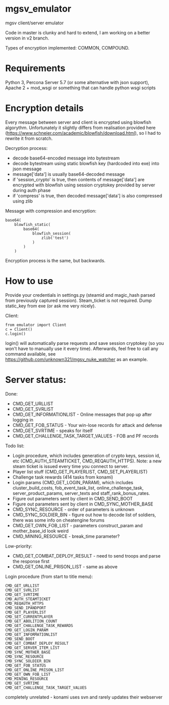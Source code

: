 # mgsv_emulator
mgsv client/server emulator

Code in master is clunky and hard to extend, I am working on a better version in v2 branch.

Types of encryption implemented: COMMON, COMPOUND.

# Requirements

Python 3, Percona Server 5.7 (or some alternative with json support), Apache 2 + mod_wsgi or something that can handle python wsgi scripts

# Encryption details
Every message between server and client is encrypted using blowfish algorythm.
Unfortunately it slightly differs from realisation provided here (https://www.schneier.com/academic/blowfish/download.html), so I had to rewrite it from scratch.

Decryption process:

 * decode base64-encoded message into bytestream
 * decode bytestream using static blowfish key (hardcoded into exe) into json message
 * message['data'] is usually base64-decoded message
 * if 'session_crypto' is true, then contents of message['data'] are encrypted with blowfish using session cryptokey provided by server during auth phase
 * if 'compress' is true, then decoded message['data'] is also compressed using zlib

Message with compression and encryption:

    base64(
        blowfish_static(
            base64(
                blowfish_session(
                    zlib('test')
                )
            )
        )

Encryption process is the same, but backwards.

# How to use
Provide your credentials in settings.py (steamid and magic_hash parsed from previously captured session). Steam_ticket is not required.
Dump static_key from exe (or ask me very nicely).

Client:

    from emulator import Client
    c = Client()
    c.login()

login() will automatically parse requests and save session cryptokey (so you won't have to manually use it every time).
Afterwards, feel free to call any command available, see https://github.com/unknown321/mgsv_nuke_watcher as an example.

# Server status:

Done:
 * CMD_GET_URLLIST
 * CMD_GET_SVRLIST
 * CMD_GET_INFORMATIONLIST - Online messages that pop up after logging in
 * CMD_GET_FOB_STATUS - Your win-lose records for attack and defense
 * CMD_GET_SVRTIME - speaks for itself
 * CMD_GET_CHALLENGE_TASK_TARGET_VALUES - FOB and PF records

Todo list:

 * Login procedure, which includes generation of crypto keys, session id, etc (CMD_AUTH_STEAMTICKET, CMD_REQAUTH_HTTPS). Note: a new steam ticket is issued every time you connect to server.
 * Player list stuff (CMD_GET_PLAYERLIST, CMD_SET_PLAYERLIST)
 * Challenge task rewards (414 tasks from konami)
 * Login params (CMD_GET_LOGIN_PARAM), which includes cluster_build_costs, fob_event_task_list, online_challenge_task, server_product_params, server_texts and staff_rank_bonus_rates.
 * Figure out parameters sent by client in CMD_SEND_BOOT
 * Figure out parameters sent by client in CMD_SYNC_MOTHER_BASE
 * CMD_SYNC_RESOURCE - order of parameters is unknown
 * CMD_SYNC_SOLDIER_BIN - figure out how to decode list of soldiers, there was some info on cheatengine forums
 * CMD_GET_OWN_FOB_LIST - parameters construct_param and mother_base_id look weird 
 * CMD_MINING_RESOURCE - break_time parameter?

Low-priority:

 * CMD_GET_COMBAT_DEPLOY_RESULT - need to send troops and parse the response first
 * CMD_GET_ONLINE_PRISON_LIST - same as above

Login procedure (from start to title menu):

    CMD_GET_URLLIST
    CMD_GET_SVRLIST
    CMD_GET_SVRTIME
    CMD_AUTH_STEAMTICKET
    CMD_REQAUTH_HTTPS
    CMD_SEND_IPANDPORT
    CMD_GET_PLAYERLIST
    CMD_SET_CURRENTPLAYER
    CMD_GET_ABOLITION_COUNT
    CMD_GET_CHALLENGE_TASK_REWARDS
    CMD_GET_LOGIN_PARAM
    CMD_GET_INFORMATIONLIST
    CMD_SEND_BOOT
    CMD_GET_COMBAT_DEPLOY_RESULT
    CMD_GET_SERVER_ITEM_LIST
    CMD_SYNC_MOTHER_BASE
    CMD_SYNC_RESOURCE
    CMD_SYNC_SOLDIER_BIN
    CMD_GET_FOB_STATUS
    CMD_GET_ONLINE_PRISON_LIST
    CMD_GET_OWN_FOB_LIST
    CMD_MINING_RESOURCE
    CMD_GET_SVRTIME
    CMD_GET_CHALLENGE_TASK_TARGET_VALUES


completely unrelated - konami uses svn and rarely updates their webserver
